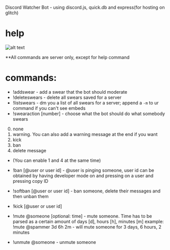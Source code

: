 Discord Watcher Bot - using discord.js, quick.db and express(for hosting on glitch)

# help 
![alt text](https://cdn.discordapp.com/attachments/591447325440868361/593165842733072404/unknown.png)


**All commands are server only, except for help command

# commands: 
- !addswear - add a swear that the bot should moderate
- !deleteswears - delete all swears saved for a server
- !listswears - dm you a list of all swears for a server; append a `-m` to ur command if you can't see embeds
- !swearaction [number] - choose what the bot should do what somebody swears
0. none
1. warning. You can also add a warning message at the end if you want
2. kick
3. ban
4. delete message 
- (You can enable 1 and 4 at the same time)

- !ban [@user or user id] - @user is pinging someone, user id can be obtained by having developer mode on and pressing on a user and pressing copy ID
- !softban [@user or user id] - ban someone, delete their messages and then unban them 
- !kick [@user or user id]

- !mute @someone [optional: time] - mute someone. Time has to be parsed as a certain amount of days [d], hours [h], minutes [m]
example: !mute @spammer 3d 6h 2m - will mute someone for 3 days, 6 hours, 2 minutes
- !unmute @someone - unmute someone

